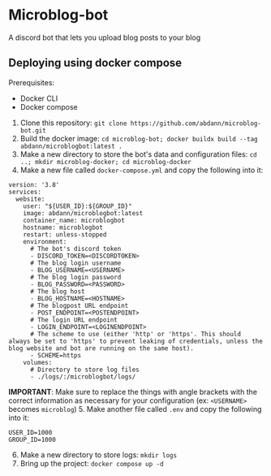 # Microblog-bot
A discord bot that lets you upload blog posts to your blog

## Deploying using docker compose
Prerequisites:
- Docker CLI
- Docker compose

1. Clone this repository: `git clone https://github.com/abdann/microblog-bot.git`
2. Build the docker image: `cd microblog-bot; docker buildx build --tag abdann/microblogbot:latest .`
3. Make a new directory to store the bot's data and configuration files: `cd ..; mkdir microblog-docker; cd microblog-docker`
4. Make a new file called `docker-compose.yml` and copy the following into it:

```
version: '3.8'
services:
  website:
    user: "${USER_ID}:${GROUP_ID}"
    image: abdann/microblogbot:latest
    container_name: microblogbot
    hostname: microblogbot
    restart: unless-stopped
    environment:
      # The bot's discord token
      - DISCORD_TOKEN=<DISCORDTOKEN>
      # The blog login username
      - BLOG_USERNAME=<USERNAME>
      # The blog login password
      - BLOG_PASSWORD=<PASSWORD>
      # The blog host
      - BLOG_HOSTNAME=<HOSTNAME>
      # The blogpost URL endpoint
      - POST_ENDPOINT=<POSTENDPOINT>
      # The login URL endpoint
      - LOGIN_ENDPOINT=<LOGINENDPOINT>
      # The scheme to use (either 'http' or 'https'. This should always be set to 'https' to prevent leaking of credentials, unless the blog website and bot are running on the same host).
      - SCHEME=https
    volumes:
      # Directory to store log files
      - ./logs/:/microblogbot/logs/
```

**IMPORTANT**: Make sure to replace the things with angle brackets with the correct information as necessary for your configuration (ex: `<USERNAME>` becomes `microblog`)
5. Make another file called `.env` and copy the following into it:
```
USER_ID=1000
GROUP_ID=1000
```
6. Make a new directory to store logs: `mkdir logs`
7. Bring up the project: `docker compose up -d`
